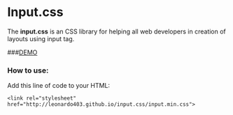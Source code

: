 Input.css
=========

The **input.css** is an CSS library for helping all web developers in creation of  layouts using input tag.


###[DEMO](http://leonardo403.github.io/input.css/index.html)


### How to use:

Add this line of code to your HTML:

    <link rel="stylesheet" href="http://leonardo403.github.io/input.css/input.min.css">

